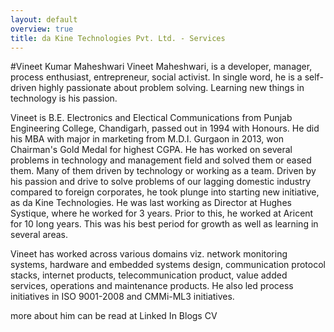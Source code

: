 ```yaml
---
layout: default
overview: true
title: da Kine Technologies Pvt. Ltd. - Services
---
```

#Vineet Kumar Maheshwari
Vineet Maheshwari, is a developer, manager, process enthusiast, entrepreneur, social activist. In single word, he is a self-driven highly passionate about problem solving. Learning new things in technology is his passion.

Vineet is B.E. Electronics and Electical Communications from Punjab Engineering College, Chandigarh, passed out in 1994 with Honours. He did his MBA with major in marketing from M.D.I. Gurgaon in 2013, won Chairman's Gold Medal for highest CGPA. He has worked on several problems in technology and management field and solved them or eased them. Many of them driven by technology or working as a team. Driven by his passion and drive to solve problems of our lagging domestic industry compared to foreign corporates, he took plunge into starting new initiative, as da Kine Technologies. He was last working as Director at Hughes Systique, where he worked for 3 years. Prior to this, he worked at Aricent for 10 long years. This was his best period for growth as well as learning in several areas.

Vineet has worked across various domains viz. network monitoring systems, hardware and embedded systems design, communication protocol stacks, internet products, telecommunication product, value added services, operations and maintenance products. He also led process initiatives in ISO 9001-2008 and CMMi-ML3 initiatives.

more about him can be read at
Linked In
Blogs
CV